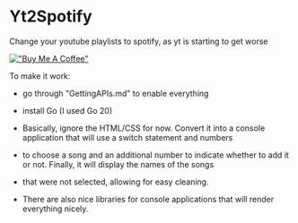 # Yt2Spotify
Change your youtube playlists to spotify, as yt is starting to get worse

[!["Buy Me A Coffee"](https://www.buymeacoffee.com/assets/img/custom_images/orange_img.png)](https://www.buymeacoffee.com/mzdunek)

To make it work:
- go through "GettingAPIs.md" to enable everything
- install Go (I used Go 20)


- Basically, ignore the HTML/CSS for now. Convert it into a console application that will use a switch statement and numbers
- to choose a song and an additional number to indicate whether to add it or not. Finally, it will display the names of the songs
- that were not selected, allowing for easy cleaning.
- There are also nice libraries for console applications that will render everything nicely.